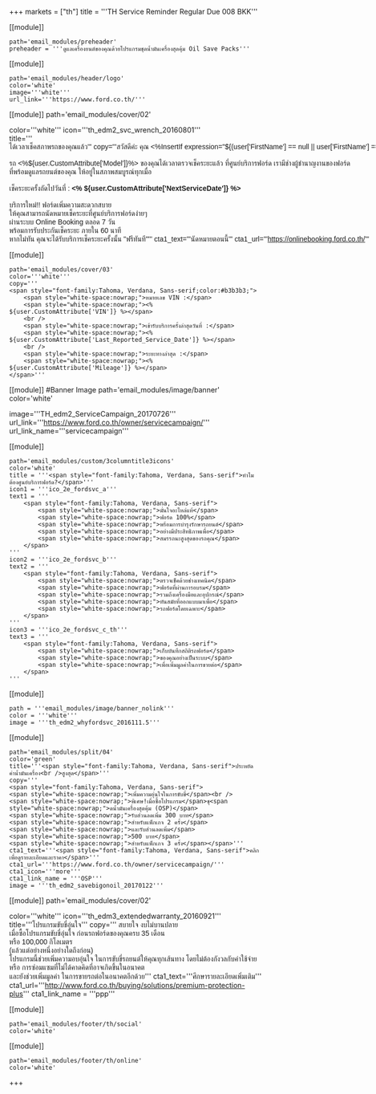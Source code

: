 +++
markets = ["th"]
title = '''TH Service Reminder Regular Due 008 BKK'''

[[module]]

	path='email_modules/preheader'
	preheader = '''ดูแลเครื่องยนต์ของคุณด้วยโปรแกรมชุดน้ำมันเครื่องสุดคุ้ม Oil Save Packs'''

[[module]]

	path='email_modules/header/logo'
	color='white'
	image='''white'''
	url_link='''https://www.ford.co.th/'''

[[module]]
path='email_modules/cover/02'

color='''white'''
icon='''th_edm2_svc_wrench_20160801'''
title='''<span style="font-family:Tahoma, Verdana, Sans-serif"><span style="white-space:nowrap;">ได้เวลาเช็คสภาพรถ<span style="white-space:nowrap;">ของคุณแล้ว</span>'''
copy='''<span style="font-family:Tahoma, Verdana, Sans-serif">สวัสดีค่ะ คุณ <%InsertIf expression="${(user['FirstName'] == null || user['FirstName'] == '-')}" id="FirstName" %>ท่านลูกค้าฟอร์ด<%/InsertIf%> <%InsertElse%> <%${user['FirstName']}%> <%/InsertElse%>
<br /><br />
	<span style="white-space:nowrap;">รถ <%${user.CustomAttribute['Model']}%> ของคุณได้เวลาตรวจเช็คระยะแล้ว</span>
	<span style="white-space:nowrap;"> ที่ศูนย์บริการฟอร์ด</span>
	<span style="white-space:nowrap;">เรามีช่างผู้ชำนาญงานของฟอร์ด</span><br />
	<span style="white-space:nowrap;">ที่พร้อมดูแลรถยนต์ของคุณ</span>
	<span style="white-space:nowrap;">ให้อยู่ในสภาพสมบูรณ์ทุกเมื่อ</span>
<br /><br />
 <span style="white-space:nowrap;">เช็คระยะครั้งถัดไปวันที่ : </span> 
 <span style="white-space:nowrap;"><strong><% ${user.CustomAttribute['NextServiceDate']} %></strong></span> 
<br /><br />
<span style="white-space:nowrap;">บริการใหม่!!</span>
<span style="white-space:nowrap;">ฟอร์ดเพิ่มความสะดวกสบาย</span><br />
<span style="white-space:nowrap;">ให้คุณสามารถนัดหมายเช็คระยะ</span>ที่<span style="white-space:nowrap;">ศูนย์บริการฟอร์ดง่ายๆ</span><br />
<span style="white-space:nowrap;">ผ่านระบบ Online Booking</span> 
<span style="white-space:nowrap;">ตลอด 7 วัน</span><br>
<span style="white-space:nowrap;">พร้อมการรับประกันเช็คระยะ</span>
<span style="white-space:nowrap;">ภายใน 60	นาที</span><br />
<span style="white-space:nowrap;">หากไม่ทัน</span>
<span style="white-space:nowrap;">คุณจะได้รับบริการเช็คระยะครั้งนั้น</span> 
<span style="white-space:nowrap;">"ฟรีทันที"</span></span>'''
cta1_text='''<span style="font-family:Tahoma, Verdana, Sans-serif">นัดหมายตอนนี้</span>'''
cta1_url='''https://onlinebooking.ford.co.th/'''

[[module]]

	path='email_modules/cover/03'
	color='''white'''
	copy='''
	<span style="font-family:Tahoma, Verdana, Sans-serif;color:#b3b3b3;">
		<span style="white-space:nowrap;">หมายเลข VIN :</span> 
		<span style="white-space:nowrap;"><% ${user.CustomAttribute['VIN']} %></span>
		<br />
		<span style="white-space:nowrap;">เข้ารับบริการครั้งล่าสุดวันที่ :</span> 
		<span style="white-space:nowrap;"><% ${user.CustomAttribute['Last_Reported_Service_Date']} %></span>
		<br />
		<span style="white-space:nowrap;">ระยะทางล่าสุด :</span> 
		<span style="white-space:nowrap;"><% ${user.CustomAttribute['Mileage']} %></span>
	</span>'''

[[module]] #Banner Image
path='email_modules/image/banner'
color='white'

 image='''TH_edm2_ServiceCampaign_20170726'''
	url_link='''https://www.ford.co.th/owner/servicecampaign/'''
	url_link_name='''servicecampaign'''
    
[[module]]

	path='email_modules/custom/3columntitle3icons'
	color='white'
	title = '''<span style="font-family:Tahoma, Verdana, Sans-serif">ทำไมต้องศูนย์บริการฟอร์ด?</span>'''
	icon1 = '''ico_2e_fordsvc_a'''
	text1 = '''
		<span style="font-family:Tahoma, Verdana, Sans-serif">
			<span style="white-space:nowrap;">มั่นใจอะไหล่แท้</span> 
			<span style="white-space:nowrap;">ฟอร์ด 100%</span>
			<span style="white-space:nowrap;">พร้อมการบำรุงรักษารถยนต์</span>
			<span style="white-space:nowrap;">อย่างมีประสิทธิภาพเพื่อ</span>
			<span style="white-space:nowrap;">สมรรถนะสูงสุดของรถคุณ</span>
		</span>
	'''
	icon2 = '''ico_2e_fordsvc_b'''
	text2 = '''
		<span style="font-family:Tahoma, Verdana, Sans-serif">
			<span style="white-space:nowrap;">ตรวจเช็คด้วยช่างเทคนิค</span> 
			<span style="white-space:nowrap;">ฟอร์ดที่ผ่านการอบรม</span> 
			<span style="white-space:nowrap;">รวมถึงเครื่องมือและอุปกรณ์</span> 
			<span style="white-space:nowrap;">ทันสมัยที่ออกแบบมาเพื่อ</span>
			<span style="white-space:nowrap;">รถฟอร์ดโดยเฉพาะ</span>
		</span>
	'''
	icon3 = '''ico_2e_fordsvc_c_th'''
	text3 = '''
		<span style="font-family:Tahoma, Verdana, Sans-serif">
			<span style="white-space:nowrap;">เก็บบันทึกสถิติรถฟอร์ด</span> 
			<span style="white-space:nowrap;">ของคุณอย่างเป็นระบบ</span> 
			<span style="white-space:nowrap;">เพื่อเพิ่มมูลค่าในการขายต่อ</span>
		</span>
	'''

[[module]]

	path = '''email_modules/image/banner_nolink'''
	color = '''white'''
	image = '''th_edm2_whyfordsvc_2016111.5'''

[[module]]

	path='email_modules/split/04'
	color='green'
	title='''<span style="font-family:Tahoma, Verdana, Sans-serif">ประหยัดค่าน้ำมันเครื่อง<br />สูงสุด</span>'''
	copy='''
	<span style="font-family:Tahoma, Verdana, Sans-serif">
	<span style="white-space:nowrap;">เพิ่มความอุ่นใจในการขับขี่</span><br />
	<span style="white-space:nowrap;">พิเศษ!เมื่อซื้อโปรแกรม</span>ชุ<span style="white-space:nowrap;">ดน้ำมันเครื่องสุดคุ้ม (OSP)</span>
	<span style="white-space:nowrap;">รับส่วนลดเพิ่ม 300 บาท</span> 
	<span style="white-space:nowrap;">สำหรับแพ็กเกจ 2 ครั้ง</span> 
	<span style="white-space:nowrap;">และรับส่วนลดเพิ่ม</span>
	<span style="white-space:nowrap;">500 บาท</span> 
	<span style="white-space:nowrap;">สำหรับแพ็กเกจ 3 ครั้ง</span></span>'''
	cta1_text='''<span style="font-family:Tahoma, Verdana, Sans-serif">คลิกเพื่อดูรายละเอียดและราคา</span>'''
	cta1_url='''https://www.ford.co.th/owner/servicecampaign/'''
	cta1_icon='''more'''
	cta1_link_name = '''OSP'''
	image = '''th_edm2_savebigonoil_20170122'''

[[module]]
path='email_modules/cover/02'

color='''white'''
icon='''th_edm3_extendedwarranty_20160921'''
title='''<span style="font-family:Tahoma, Verdana, Sans-serif">โปรแกรมขับขี่อุ่นใจ</span>'''
copy='''<span style="font-family:Tahoma, Verdana, Sans-serif">
<span style="white-space:nowrap;">สบายใจ งบไม่บานปลาย</span>  
<span style="white-space:nowrap;">เมื่อซื้อโปรแกรมขับขี่อุ่นใจ</span> 
<span style="white-space:nowrap;">ก่อนรถฟอร์ดของคุณครบ 35 เดือน</span><br /> 
<span style="white-space:nowrap;">หรือ 100,000 กิโลเมตร</span>   
<span style="white-space:nowrap;">(แล้วแต่อย่างหนึ่งอย่างใดถึงก่อน)</span>  
<span style="white-space:nowrap;">โปรแกรมนี้ช่วยเพิ่มความอบอุ่นใจ</span>
<span style="white-space:nowrap;">ในการขับขี่รถยนต์ให้คุณทุกเส้นทาง</span> 
<span style="white-space:nowrap;">โดยไม่ต้องกังวลกับค่าใช้จ่าย</span>  
<span style="white-space:nowrap;">หรือ</span> 
<span style="white-space:nowrap;">การซ่อมแซมที่ไม่ได้คาดคิด</span>ที่<span style="white-space:nowrap;">อาจเกิดขึ้นในอนาคต</span>  
<span style="white-space:nowrap;">และยังช่วยเพิ่มมูลค่า</span>
<span style="white-space:nowrap;">ในการขายรถต่อในอนาคตอีกด้วย</span></span>'''
cta1_text='''<span style="font-family:Tahoma, Verdana, Sans-serif">ศึกษารายละเอียดเพิ่มเติม</span>'''
cta1_url='''http://www.ford.co.th/buying/solutions/premium-protection-plus'''
cta1_link_name = '''ppp'''


[[module]]

	path='email_modules/footer/th/social'
	color='white'

[[module]]

	path='email_modules/footer/th/online'
	color='white'
+++